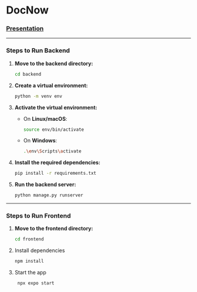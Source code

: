 # DocNow

### [Presentation](./presentation.pdf)

---

### Steps to Run Backend

1. **Move to the backend directory:**

   ```bash
   cd backend
   ```

2. **Create a virtual environment:**

   ```bash
   python -m venv env
   ```

3. **Activate the virtual environment:**

   - On **Linux/macOS**:
     ```bash
     source env/bin/activate
     ```
   - On **Windows**:
     ```bash
     .\env\Scripts\activate
     ```

4. **Install the required dependencies:**

   ```bash
   pip install -r requirements.txt
   ```

5. **Run the backend server:**
   ```bash
   python manage.py runserver
   ```

---

### Steps to Run Frontend

1. **Move to the frontend directory:**

   ```bash
   cd frontend
   ```

2. Install dependencies

   ```bash
   npm install
   ```

3. Start the app

   ```bash
    npx expo start
   ```

